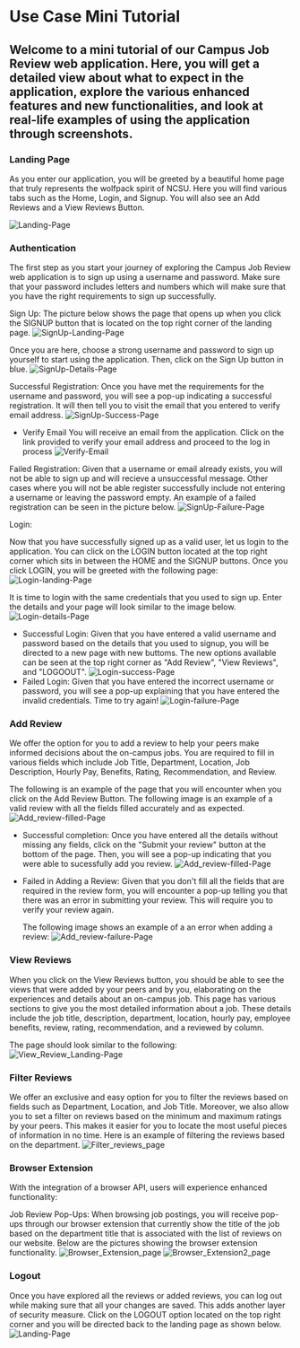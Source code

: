 # Use Case Mini Tutorial 

## Welcome to a mini tutorial of our Campus Job Review web application. Here, you will get a detailed view about what to expect in the application, explore the various enhanced features and new functionalities, and look at real-life examples of using the application through screenshots. 

### Landing Page
As you enter our application, you will be greeted by a beautiful home page that truly represents the wolfpack spirit of NCSU. Here you will find various tabs such as the Home, Login, and Signup. You will also see an Add Reviews and a View Reviews Button. 

![Landing-Page](docs/images/landing_page.jpeg)

### Authentication 
The first step as you start your journey of exploring the Campus Job Review web application is to sign up using a username and password. Make sure that your password includes letters and numbers which will make sure that you have the right requirements to sign up successfully. 

Sign Up: The picture below shows the page that opens up when you click the SIGNUP button that is located on the top right corner of the landing page. 
![SignUp-Landing-Page](docs/images/sign_up.png)

Once you are here, choose a strong username and password to sign up yourself to start using the application. Then, click on the Sign Up button in blue. 
![SignUp-Details-Page](docs/images/sign_up_fill.png)

Successful Registration: 
Once you have met the requirements for the username and password, you will see a pop-up indicating a successful registration. It will then tell you to visit the email that you entered to verify email address.
![SignUp-Success-Page](docs/images/sign_up_success.png)

- Verify Email
You will receive an email from the application. Click on the link provided to verify your email address and proceed to the log in process
![Verify-Email](docs/images/verify_email.png)


Failed Registration: 
 Given that a username or email already exists, you will not be able to sign up and will recieve a unsuccessful message. Other cases where you will not be able register successfully include not entering a username or leaving the password empty. An example of a failed registration can be seen in the picture below. 
![SignUp-Failure-Page](docs/images/sign_up_fail.png)

Login:

Now that you have successfully signed up as a valid user, let us login to the application. You can click on the LOGIN button located at the top right corner which sits in between the HOME and the SIGNUP buttons. Once you click LOGIN, you will be greeted with the following page: 
![Login-landing-Page](docs/images/login_landing.png)

   It is time to login with the same credentials that you used to sign up. Enter the details and your page will look similar to the image below. 
    ![Login-details-Page](docs/images/login_details.png)
- Successful Login: Given that you have entered a valid username and password based on the details that you used to signup, you will be directed to a new page with new buttoms. The new options available can be seen at the top right corner as "Add Review", "View Reviews", and "LOGOOUT".
     ![Login-success-Page](docs/images/login_success.png)
- Failed Login: Given that you have entered the incorrect username or password, you will see a pop-up explaining that you have entered the invalid credentials. Time to try again!
     ![Login-failure-Page](docs/images/login_failure.png)

### Add Review
We offer the option for you to add a review to help your peers make informed decisions about the on-campus jobs. You are required to fill in various fields which include Job Title, Department, Location, Job Description, Hourly Pay, Benefits, Rating, Recommendation, and Review. 

The following is an example of the page that you will encounter when you click on the Add Review Button. 
The following image is an example of a valid review with all the fields filled accurately and as expected. 
![Add_review-filled-Page](docs/images/add_review_filled.png)

- Successful completion: Once you have entered all the details without missing any fields, click on the "Submit your review" button at the bottom of the page. Then, you will see a pop-up indicating that you were able to sucessfully add you review. 
![Add_review-filled-Page](docs/images/add_review_success.png)

- Failed in Adding a Review: Given that you don't fill all the fields that are required in the review form, you will encounter a pop-up telling you that there was an error in submitting your review. This will require you to verify your review again.

    The following image shows an example of a an error when adding a review: 
    ![Add_review-failure-Page](docs/images/add_review_failure.png)


### View Reviews 
When you click on the View Reviews button, you should be able to see the views that were added by your peers and by you, elaborating on the experiences and details about an on-campus job. This page has various sections to give you the most detailed information about a job. These details include the job title, description, department, location, hourly pay, employee benefits, review, rating, recommendation, and a reviewed by column. 

The page should look similar to the following: 
    ![View_Review_Landing-Page](docs/images/view_review_landing.jpg)

### Filter Reviews
We offer an exclusive and easy option for you to filter the reviews based on fields such as Department, Location, and Job Title. Moreover, we also allow you to set a filter on reviews based on the minimum and maximum ratings by your peers. This makes it easier for you to locate the most useful pieces of information in no time. Here is an example of filtering the reviews based on the department. 
    ![Filter_reviews_page](docs/images/filter_reviews.jpg)

### Browser Extension
With the integration of a browser API, users will experience enhanced functionality:

Job Review Pop-Ups: When browsing job postings, you will receive pop-ups through our browser extension that currently show the title of the job based on the department title that is associated with the list of reviews on our website. Below are the pictures showing the browser extension functionality. 
![Browser_Extension_page](docs/images/browser_extension_1.jpg)
![Browser_Extension2_page](docs/images/browser_extension_2.jpg)




### Logout
Once you have explored all the reviews or added reviews, you can log out while making sure that all your changes are saved. This adds another layer of security measure. Click on the LOGOUT option located on the top right corner and you will be directed back to the landing page as shown below. 
![Landing-Page](docs/images/landing_page.jpeg)
